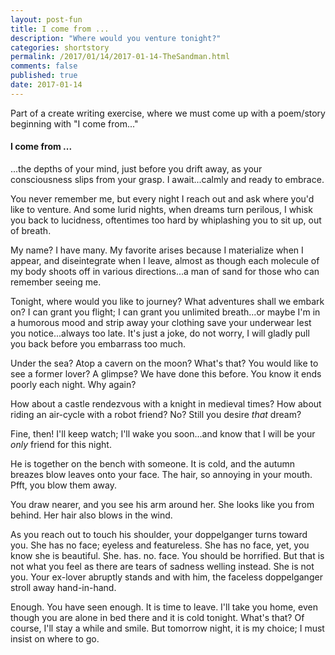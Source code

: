 ```yaml
---
layout: post-fun
title: I come from ...
description: "Where would you venture tonight?"
categories: shortstory
permalink: /2017/01/14/2017-01-14-TheSandman.html
comments: false
published: true
date: 2017-01-14
---
```


Part of a create writing exercise, where we must come up with a poem/story beginning with "I come from..."

#### I come from ...

...the depths of your mind, just before you drift away, as your consciousness slips from your grasp. I await...calmly and ready to embrace.

You never remember me, but every night I reach out and ask where you'd like to venture. And some lurid nights, when dreams turn perilous, I whisk you back to lucidness, oftentimes too hard by whiplashing you to sit up, out of breath.

My name? I have many. My favorite arises because I materialize when I appear, and diseintegrate when I leave, almost as though each molecule of my body shoots off in various directions...a man of sand for those who can remember seeing me.

Tonight, where would you like to journey? What adventures shall we embark on? I can grant you flight; I can grant you unlimited breath...or maybe I'm in a humorous mood and strip away your clothing save your underwear lest you notice...always too late. It's just a joke, do not worry, I will gladly pull you back before you embarrass too much.

Under the sea? Atop a cavern on the moon? What's that? You would like to see a former lover? A glimpse? We have done this before. You know it ends poorly each night. Why again?

How about a castle rendezvous with a knight in medieval times? How about riding an air-cycle with a robot friend? No? Still you desire *that* dream?

Fine, then! I'll keep watch; I'll wake you soon...and know that I will be your *only* friend for this night.

He is together on the bench with someone. It is cold, and the autumn breazes blow leaves onto your face. The hair, so annoying in your mouth. Pfft, you blow them away.

You draw nearer, and you see his arm around her. She looks like you from behind. Her hair also blows in the wind. 

As you reach out to touch his shoulder, your doppelganger turns toward you. She has no face; eyeless and featureless. She has no face, yet, you know she is beautiful. She. has. no. face. You should be horrified. But that is not what you feel as there are tears of sadness welling instead. She is not you. Your ex-lover abruptly stands and with him, the faceless doppelganger stroll away hand-in-hand.

Enough. You have seen enough. It is time to leave. I'll take you home, even though you are alone in bed there and it is cold tonight. What's that? Of course, I'll stay a while and smile. But tomorrow night, it is my choice; I must insist on where to go.





